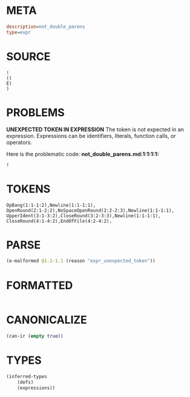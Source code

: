 # META
~~~ini
description=not_double_parens
type=expr
~~~
# SOURCE
~~~roc
!
((
E)
)
~~~
# PROBLEMS
**UNEXPECTED TOKEN IN EXPRESSION**
The token  is not expected in an expression.
Expressions can be identifiers, literals, function calls, or operators.

Here is the problematic code:
**not_double_parens.md:1:1:1:1:**
```roc
!
```



# TOKENS
~~~zig
OpBang(1:1-1:2),Newline(1:1-1:1),
OpenRound(2:1-2:2),NoSpaceOpenRound(2:2-2:3),Newline(1:1-1:1),
UpperIdent(3:1-3:2),CloseRound(3:2-3:3),Newline(1:1-1:1),
CloseRound(4:1-4:2),EndOfFile(4:2-4:2),
~~~
# PARSE
~~~clojure
(e-malformed @1.1-1.1 (reason "expr_unexpected_token"))
~~~
# FORMATTED
~~~roc

~~~
# CANONICALIZE
~~~clojure
(can-ir (empty true))
~~~
# TYPES
~~~clojure
(inferred-types
	(defs)
	(expressions))
~~~
